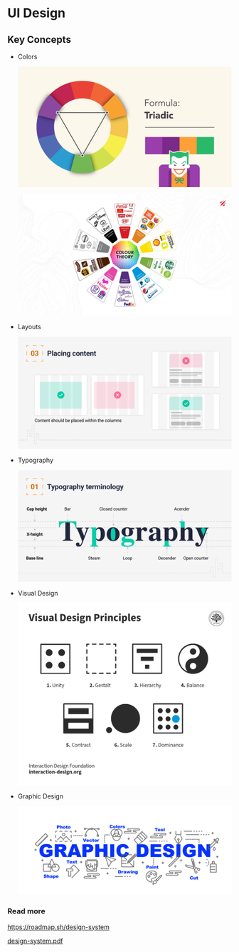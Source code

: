 # UI Design

## Key Concepts

- Colors
    
    ![image.png](image%2022.png)
    
    ![image.png](image%2023.png)
    
- Layouts
    
    ![image.png](image%2024.png)
    
- Typography
    
    ![image.png](image%2025.png)
    
- Visual Design
    
    ![image.png](image%2026.png)
    
- Graphic Design
    
    ![image.png](image%2027.png)
    

### Read more

https://roadmap.sh/design-system

[design-system.pdf](design-system.pdf)